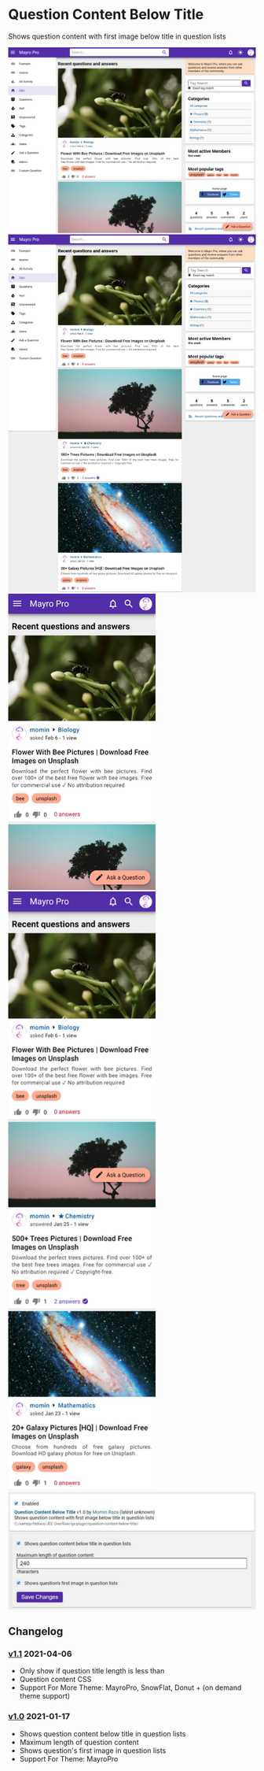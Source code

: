 # Question Content Below Title

Shows question content with first image below title in question lists

<img src="https://raw.githubusercontent.com/MominRaza/assets/main/Question%20Content%20Below%20Title/1.png" width="600">
<img src="https://raw.githubusercontent.com/MominRaza/assets/main/Question%20Content%20Below%20Title/2.png" width="600">
<img src="https://raw.githubusercontent.com/MominRaza/assets/main/Question%20Content%20Below%20Title/3.png" width="300">
<img src="https://raw.githubusercontent.com/MominRaza/assets/main/Question%20Content%20Below%20Title/4.png" width="300">

<img src="https://raw.githubusercontent.com/MominRaza/assets/main/Question%20Content%20Below%20Title/5.jpg" width="600">

## Changelog

### [v1.1] 2021-04-06

- Only show if question title length is less than
- Question content CSS
- Support For More Theme: MayroPro, SnowFlat, Donut + (on demand theme support)

### [v1.0] 2021-01-17

- Shows question content below title in question lists
- Maximum length of question content
- Shows question's first image in question lists
- Support For Theme: MayroPro

[v1.1]: https://github.com/MominRaza/question-content-below-title/compare/v1.0...v1.1
[v1.0]: https://github.com/MominRaza/question-content-below-title/releases/tag/v1.0
